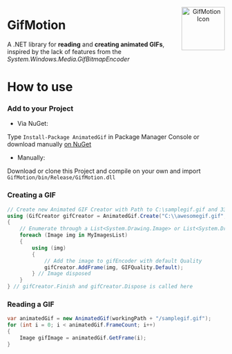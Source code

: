 <p align="center">
    <img align="right" src="https://raw.githubusercontent.com/warrengalyen/GifMotion/master/GifMotion/Icon.ico" alt="GifMotion Icon" height=100>
    <h1 align="left">GifMotion</h1>
</p>

A .NET library for **reading** and **creating animated GIFs**, inspired by the lack of features from the *System.Windows.Media.GifBitmapEncoder*

# How to use

### Add to your Project
* Via NuGet:

Type `Install-Package AnimatedGif` in Package Manager Console or download manually [on NuGet](http://www.nuget.org/packages/GifMotion/)

* Manually: 

Download or clone this Project and compile on your own and import `GifMotion/bin/Release/GifMotion.dll`


### Creating a GIF
```cs
// Create new Animated GIF Creator with Path to C:\samplegif.gif and 33 ms delay between frames (~30 fps)
using (GifCreator gifCreator = AnimatedGif.Create("C:\\awesomegif.gif", 33)) 
{
    // Enumerate through a List<System.Drawing.Image> or List<System.Drawing.Bitmap> for example
    foreach (Image img in MyImagesList) 
    {
        using (img) 
        {
            // Add the image to gifEncoder with default Quality
            gifCreator.AddFrame(img, GIFQuality.Default);
        } // Image disposed
    }
} // gifCreator.Finish and gifCreator.Dispose is called here
```

### Reading a GIF
```cs
var animatedGif = new AnimatedGif(workingPath + "/samplegif.gif");
for (int i = 0; i < animatedGif.FrameCount; i++)
{
    Image gifImage = animatedGif.GetFrame(i);
}
```